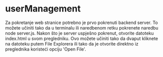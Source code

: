 # userManagement
Za pokretanje web stranice potrebno je prvo pokrenuti backend server. To možete učiniti tako da u terminalu ili naredbenom retku pokrenete naredbu node server.js. Nakon što je server uspješno pokrenut, otvorite datoteku index.html u svom pregledniku. Ovo možete učiniti tako da dvaput kliknete na datoteku putem File Explorera ili tako da je otvorite direktno iz preglednika koristeći opciju 'Open File'.
